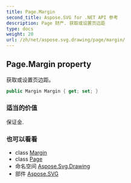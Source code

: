 ```yaml
---
title: Page.Margin
second_title: Aspose.SVG for .NET API 参考
description: Page 财产. 获取或设置页边距
type: docs
weight: 20
url: /zh/net/aspose.svg.drawing/page/margin/
---
```

## Page.Margin property

获取或设置页边距。

```csharp
public Margin Margin { get; set; }
```

### 适当的价值

保证金.

### 也可以看看

* class [Margin](../../margin/)
* class [Page](../)
* 命名空间 [Aspose.Svg.Drawing](../../page/)
* 部件 [Aspose.SVG](../../../)


